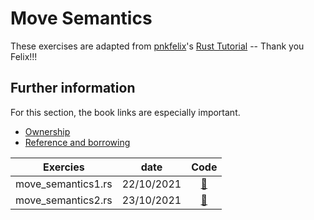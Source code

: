 # Move Semantics

These exercises are adapted from [pnkfelix](https://github.com/pnkfelix)'s [Rust Tutorial](https://pnkfelix.github.io/rust-examples-icfp2014/) -- Thank you Felix!!!

## Further information

For this section, the book links are especially important.

- [Ownership](https://doc.rust-lang.org/book/ch04-01-what-is-ownership.html)
- [Reference and borrowing](https://doc.rust-lang.org/book/ch04-02-references-and-borrowing.html)

| Exercies          | date  | Code |
| :---------------: | :-------: | :---------: |
| move_semantics1.rs | 22/10/2021    | [:link:](./move_semantics1.md) |
| move_semantics2.rs | 23/10/2021    | [:link:](./move_semantics2.md) |